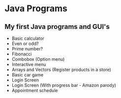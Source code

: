 # Java Programs
## My first Java programs and GUI's

- Basic calculator
- Even or odd?
- Prime number?
- Fibonacci
- Combobox (Option menu)
- Interactive menu
- Arrays and Vectors (Register products in a store)
- Basic car game
- Login Screen
- Login Screen (With progress bar - Amazon parody)
- Appointment schedule

